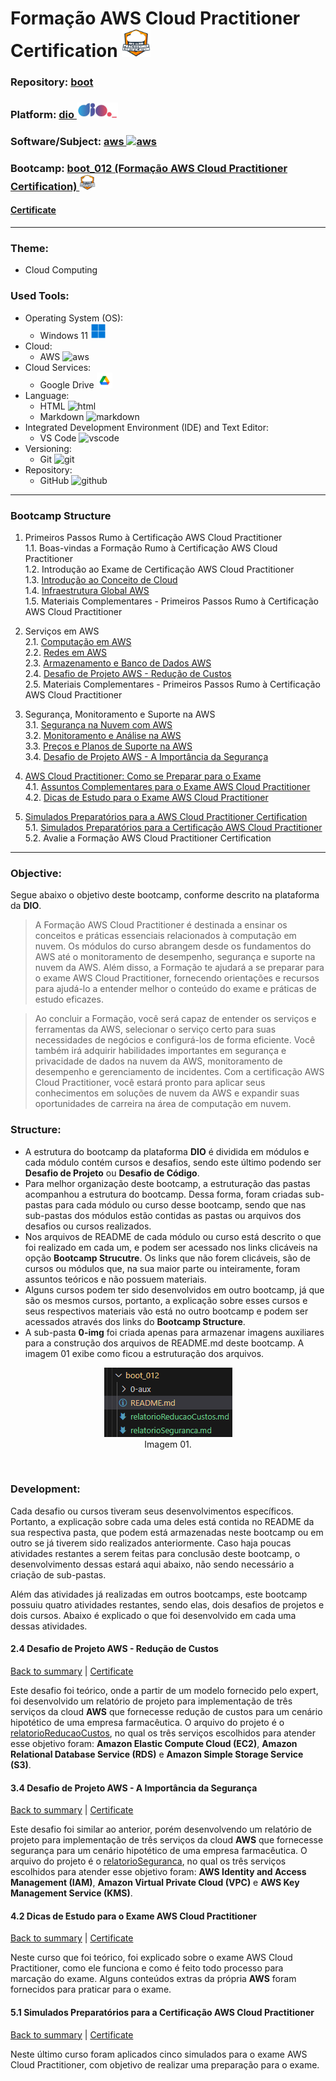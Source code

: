 # Formação AWS Cloud Practitioner Certification   <img src="./0-aux/logo_boot.png" alt="boot_012" width="auto" height="45">

### Repository: [boot](../../../)   
### Platform: <a href="../../">dio   <img src="https://github.com/PedroHeeger/main/blob/main/0-aux/logos/plataforma/dio.jpeg" alt="dio" width="auto" height="25"></a>   
### Software/Subject: <a href="../">aws    <img src="https://cdn.jsdelivr.net/gh/devicons/devicon/icons/amazonwebservices/amazonwebservices-original.svg" alt="aws" width="auto" height="25"></a>
### Bootcamp: <a href="./">boot_012 (Formação AWS Cloud Practitioner Certification)   <img src="./0-aux/logo_boot.png" alt="boot_012" width="auto" height="25"></a>

#### <a href="https://github.com/PedroHeeger/main/blob/main/cert_ti/03-conclu/cloud/aws/(23-10-06)%20Forma%C3%A7%C3%A3o%20AWS%20Cloud%20Practitioner%20Certification%20PH%20DIO.pdf">Certificate</a>

---

### Theme:
- Cloud Computing

### Used Tools:
- Operating System (OS): 
  - Windows 11 <img src="https://github.com/PedroHeeger/main/blob/main/0-aux/logos/software/windows11.png" alt="windows11" width="auto" height="25">
- Cloud:
  - AWS <img src="https://cdn.jsdelivr.net/gh/devicons/devicon/icons/amazonwebservices/amazonwebservices-original.svg" alt="aws" width="auto" height="25">
- Cloud Services:
  - Google Drive <img src="https://github.com/PedroHeeger/main/blob/main/0-aux/logos/software/google_drive.png" alt="google_drive" width="auto" height="25">
- Language:
  - HTML   <img src="https://cdn.jsdelivr.net/gh/devicons/devicon/icons/html5/html5-original.svg" alt="html" width="auto" height="25">
  - Markdown   <img src="https://cdn.jsdelivr.net/gh/devicons/devicon/icons/markdown/markdown-original.svg" alt="markdown" width="auto" height="25">
- Integrated Development Environment (IDE) and Text Editor:
  - VS Code   <img src="https://cdn.jsdelivr.net/gh/devicons/devicon/icons/vscode/vscode-original.svg" alt="vscode" width="auto" height="25">
- Versioning: 
  - Git   <img src="https://cdn.jsdelivr.net/gh/devicons/devicon/icons/git/git-original.svg" alt="git" width="auto" height="25">
- Repository:
  - GitHub   <img src="https://cdn.jsdelivr.net/gh/devicons/devicon/icons/github/github-original.svg" alt="github" width="auto" height="25">

---

<a name="item0"><h3>Bootcamp Structure</h3></a>
1. Primeiros Passos Rumo à Certificação AWS Cloud Practitioner   
  1.1. Boas-vindas a Formação Rumo à Certificação AWS Cloud Practitioner   
  1.2. Introdução ao Exame de Certificação AWS Cloud Practitioner   
  1.3. [Introdução ao Conceito de Cloud](https://github.com/PedroHeeger/boot/tree/main/dio/aws/boot_011/03-aws_foundation#item3.3)   
  1.4. [Infraestrutura Global AWS](https://github.com/PedroHeeger/boot/tree/main/dio/aws/boot_011/03-aws_foundation#item3.4)   
  1.5. Materiais Complementares - Primeiros Passos Rumo à Certificação AWS Cloud Practitioner   

2. Serviços em AWS   
  2.1. [Computação em AWS](https://github.com/PedroHeeger/boot/tree/main/dio/aws/boot_011/03-aws_foundation#item3.5)   
  2.2. [Redes em AWS](https://github.com/PedroHeeger/boot/tree/main/dio/aws/boot_011/03-aws_foundation#item3.8)   
  2.3. [Armazenamento e Banco de Dados AWS](https://github.com/PedroHeeger/boot/tree/main/dio/aws/boot_011/03-aws_foundation#item3.9)   
  2.4. <a href="#item2.4">Desafio de Projeto AWS - Redução de Custos</a>   
  2.5. Materiais Complementares - Primeiros Passos Rumo à Certificação AWS Cloud Practitioner   

3. Segurança, Monitoramento e Suporte na AWS   
  3.1. [Segurança na Nuvem com AWS](https://github.com/PedroHeeger/boot/tree/main/dio/aws/boot_011/04-seguranca#item4.1)   
  3.2. [Monitoramento e Análise na AWS](https://github.com/PedroHeeger/boot/tree/main/dio/aws/boot_011/04-seguranca#item4.2)   
  3.3. [Preços e Planos de Suporte na AWS](https://github.com/PedroHeeger/boot/tree/main/dio/aws/boot_011/04-seguranca#item4.3)   
  3.4. <a href="#item3.4">Desafio de Projeto AWS - A Importância da Segurança</a>   

4. [AWS Cloud Practitioner: Como se Preparar para o Exame](./04-seguranca/)   
  4.1. [Assuntos Complementares para o Exame AWS Cloud Practitioner](https://github.com/PedroHeeger/boot/tree/main/dio/aws/boot_011/05-certificacao_aws#item5.3)   
  4.2. <a href="#item4.2">Dicas de Estudo para o Exame AWS Cloud Practitioner</a>   

5. [Simulados Preparatórios para a AWS Cloud Practitioner Certification](./05-certificacao_aws/)   
  5.1. <a href="#item5.1">Simulados Preparatórios para a Certificação AWS Cloud Practitioner</a>   
  5.2. Avalie a Formação AWS Cloud Practitioner Certification   

---

### Objective:
Segue abaixo o objetivo deste bootcamp, conforme descrito na plataforma da **DIO**.
  
>A Formação AWS Cloud Practitioner é destinada a ensinar os conceitos e práticas essenciais relacionados à computação em nuvem. Os módulos do curso abrangem desde os fundamentos do AWS até o monitoramento de desempenho, segurança e suporte na nuvem da AWS. Além disso, a Formação te ajudará a se preparar para o exame AWS Cloud Practitioner, fornecendo orientações e recursos para ajudá-lo a entender melhor o conteúdo do exame e práticas de estudo eficazes.

>Ao concluir a Formação, você será capaz de entender os serviços e ferramentas da AWS, selecionar o serviço certo para suas necessidades de negócios e configurá-los de forma eficiente. Você também irá adquirir habilidades importantes em segurança e privacidade de dados na nuvem da AWS, monitoramento de desempenho e gerenciamento de incidentes. Com a certificação AWS Cloud Practitioner, você estará pronto para aplicar seus conhecimentos em soluções de nuvem da AWS e expandir suas oportunidades de carreira na área de computação em nuvem.

### Structure:
- A estrutura do bootcamp da plataforma **DIO** é dividida em módulos e cada módulo contém cursos e desafios, sendo este último podendo ser **Desafio de Projeto** ou **Desafio de Código**. 
- Para melhor organização deste bootcamp, a estruturação das pastas acompanhou a estrutura do bootcamp. Dessa forma, foram criadas sub-pastas para cada módulo ou curso desse bootcamp, sendo que nas sub-pastas dos módulos estão contidas as pastas ou arquivos dos desafios ou cursos realizados.
- Nos arquivos de README de cada módulo ou curso está descrito o que foi realizado em cada um, e podem ser acessado nos links clicáveis na opção **Bootcamp Strucutre**. Os links que não forem clicáveis, são de cursos ou módulos que, na sua maior parte ou inteiramente, foram assuntos teóricos e não possuem materiais.
- Alguns cursos podem ter sido desenvolvidos em outro bootcamp, já que são os mesmos cursos, portanto, a explicação sobre esses cursos e seus respectivos materiais vão está no outro bootcamp e podem ser acessados através dos links do **Bootcamp Structure**.
- A sub-pasta **0-img** foi criada apenas para armazenar imagens auxiliares para a construção dos arquivos de README.md deste bootcamp. A imagem 01 exibe como ficou a estruturação dos arquivos.

<div align="Center"><figure>
    <img src="./0-aux/img01.png" alt="img01"><br>
    <figcaption>Imagem 01.</figcaption>
</figure></div><br>

### Development:
Cada desafio ou cursos tiveram seus desenvolvimentos específicos. Portanto, a explicação sobre cada uma deles está contida no README da sua respectiva pasta, que podem está armazenadas neste bootcamp ou em outro se já tiverem sido realizados anteriormente. Caso haja poucas atividades restantes a serem feitas para conclusão deste bootcamp, o desenvolvimento dessas estará aqui abaixo, não sendo necessário a criação de sub-pastas.

Além das atividades já realizadas em outros bootcamps, este bootcamp possuiu quatro atividades restantes, sendo elas, dois desafios de projetos e dois cursos. Abaixo é explicado o que foi desenvolvido em cada uma dessas atividades.

<a name="item2.4"><h4>2.4 Desafio de Projeto AWS - Redução de Custos</h4></a>[Back to summary](#item0) | <a href="https://github.com/PedroHeeger/main/blob/main/cert_ti/04-curso/cloud/aws/(23-10-05)%20DP%20AWS-Redu%C3%A7%C3%A3o%20de%20Custos%20PH%20DIO.pdf">Certificate</a>

Este desafio foi teórico, onde a partir de um modelo fornecido pelo expert, foi desenvolvido um relatório de projeto para implementação de três serviços da cloud **AWS** que fornecesse redução de custos para um cenário hipotético de uma empresa farmacêutica. O arquivo do projeto é o [relatorioReducaoCustos](./relatorioReducaoCustos.md), no qual os três serviços escolhidos para atender esse objetivo foram: **Amazon Elastic Compute Cloud (EC2)**, **Amazon Relational Database Service (RDS)** e **Amazon Simple Storage Service (S3)**.

<a name="item3.4"><h4>3.4 Desafio de Projeto AWS - A Importância da Segurança</h4></a>[Back to summary](#item0) | <a href="https://github.com/PedroHeeger/main/blob/main/cert_ti/04-curso/cloud/aws/(23-10-06)%20DP-A%20Import%C3%A2ncia%20da%20Segura%C3%A7a%20PH%20DIO.pdf">Certificate</a>

Este desafio foi similar ao anterior, porém desenvolvendo um relatório de projeto para implementação de três serviços da cloud **AWS** que fornecesse segurança para um cenário hipotético de uma empresa farmacêutica. O arquivo do projeto é o [relatorioSeguranca](./relatorioSeguranca.md), no qual os três serviços escolhidos para atender esse objetivo foram: **AWS Identity and Access Management (IAM)**, **Amazon Virtual Private Cloud (VPC)** e **AWS Key Management Service (KMS)**.

<a name="item4.2"><h4>4.2 Dicas de Estudo para o Exame AWS Cloud Practitioner</h4></a>[Back to summary](#item0) | <a href="https://github.com/PedroHeeger/main/blob/main/cert_ti/04-curso/cloud/aws/(23-10-05)%20Dicas...AWS%20Cloud%20Practitioner%20PH%20DIO.pdf">Certificate</a>

Neste curso que foi teórico, foi explicado sobre o exame AWS Cloud Practitioner, como ele funciona e como é feito todo processo para marcação do exame. Alguns conteúdos extras da própria **AWS** foram fornecidos para praticar para o exame.

<a name="item5.1"><h4>5.1 Simulados Preparatórios para a Certificação AWS Cloud Practitioner</h4></a>[Back to summary](#item0) | <a href="https://github.com/PedroHeeger/main/blob/main/cert_ti/04-curso/cloud/aws/(23-10-06)%20Simulados...Certifica%C3%A7%C3%A3o%20AWS%20Cloud%20Practitioner%20PH%20DIO.pdf">Certificate</a>

Neste último curso foram aplicados cinco simulados para o exame AWS Cloud Practitioner, com objetivo de realizar uma preparação para o exame.